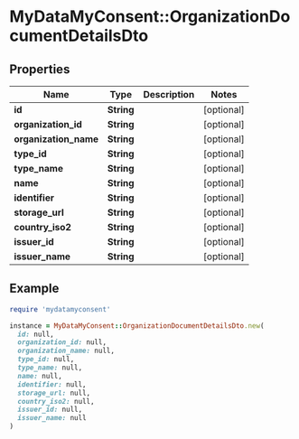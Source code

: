 # MyDataMyConsent::OrganizationDocumentDetailsDto

## Properties

| Name | Type | Description | Notes |
| ---- | ---- | ----------- | ----- |
| **id** | **String** |  | [optional] |
| **organization_id** | **String** |  | [optional] |
| **organization_name** | **String** |  | [optional] |
| **type_id** | **String** |  | [optional] |
| **type_name** | **String** |  | [optional] |
| **name** | **String** |  | [optional] |
| **identifier** | **String** |  | [optional] |
| **storage_url** | **String** |  | [optional] |
| **country_iso2** | **String** |  | [optional] |
| **issuer_id** | **String** |  | [optional] |
| **issuer_name** | **String** |  | [optional] |

## Example

```ruby
require 'mydatamyconsent'

instance = MyDataMyConsent::OrganizationDocumentDetailsDto.new(
  id: null,
  organization_id: null,
  organization_name: null,
  type_id: null,
  type_name: null,
  name: null,
  identifier: null,
  storage_url: null,
  country_iso2: null,
  issuer_id: null,
  issuer_name: null
)
```


